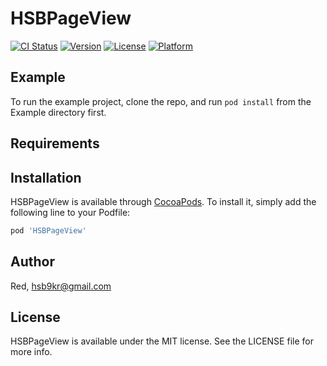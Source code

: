 # HSBPageView

[![CI Status](https://img.shields.io/travis/Red/HSBPageView.svg?style=flat)](https://travis-ci.org/Red/HSBPageView)
[![Version](https://img.shields.io/cocoapods/v/HSBPageView.svg?style=flat)](https://cocoapods.org/pods/HSBPageView)
[![License](https://img.shields.io/cocoapods/l/HSBPageView.svg?style=flat)](https://cocoapods.org/pods/HSBPageView)
[![Platform](https://img.shields.io/cocoapods/p/HSBPageView.svg?style=flat)](https://cocoapods.org/pods/HSBPageView)

## Example

To run the example project, clone the repo, and run `pod install` from the Example directory first.

## Requirements

## Installation

HSBPageView is available through [CocoaPods](https://cocoapods.org). To install
it, simply add the following line to your Podfile:

```ruby
pod 'HSBPageView'
```

## Author

Red, hsb9kr@gmail.com

## License

HSBPageView is available under the MIT license. See the LICENSE file for more info.
